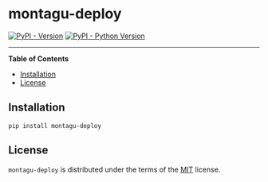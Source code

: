 # montagu-deploy

[![PyPI - Version](https://img.shields.io/pypi/v/montagu-deploy.svg)](https://pypi.org/project/montagu-deploy)
[![PyPI - Python Version](https://img.shields.io/pypi/pyversions/montagu-deploy.svg)](https://pypi.org/project/montagu-deploy)

-----

**Table of Contents**

- [Installation](#installation)
- [License](#license)

## Installation

```console
pip install montagu-deploy
```

## License

`montagu-deploy` is distributed under the terms of the [MIT](https://spdx.org/licenses/MIT.html) license.

